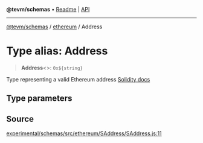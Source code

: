 **@tevm/schemas** • [Readme](../../README.md) \| [API](../../modules.md)

***

[@tevm/schemas](../../README.md) / [ethereum](../README.md) / Address

# Type alias: Address

> **Address**\<\>: ```0x${string}```

Type representing a valid Ethereum address
[Solidity docs](https://docs.soliditylang.org/en/latest/types.html#address)

## Type parameters

## Source

[experimental/schemas/src/ethereum/SAddress/SAddress.js:11](https://github.com/evmts/tevm-monorepo/blob/main/experimental/schemas/src/ethereum/SAddress/SAddress.js#L11)
